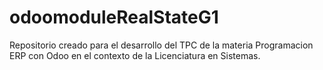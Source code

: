 # odoomoduleRealStateG1
Repositorio creado para el desarrollo del TPC de la materia Programacion ERP con Odoo en el contexto de la Licenciatura en Sistemas.
